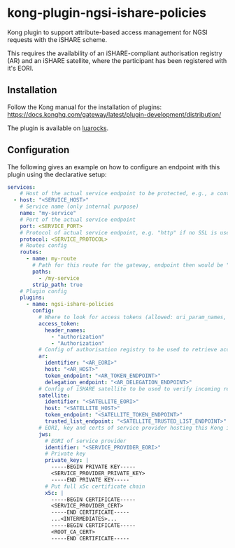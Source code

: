 # kong-plugin-ngsi-ishare-policies

Kong plugin to support attribute-based access management for NGSI requests with the iSHARE scheme. 

This requires the availability of an iSHARE-compliant authorisation registry (AR) and an 
iSHARE satellite, where the participant has been registered with it's EORI.


## Installation

Follow the Kong manual for the installation of plugins: 
<https://docs.konghq.com/gateway/latest/plugin-development/distribution/>

The plugin is available 
on [luarocks](https://luarocks.org/modules/fiware/kong-plugin-ngsi-ishare-policies).


## Configuration

The following gives an example on how to configure an endpoint with this plugin 
using the declarative setup:
```yaml
services:
    # Host of the actual service endpoint to be protected, e.g., a context broker instance
  - host: "<SERVICE_HOST>"
    # Service name (only internal purpose)
    name: "my-service"
	# Port of the actual service endpoint
    port: <SERVICE_PORT>
	# Protocol of actual service endpoint, e.g. "http" if no SSL is used
    protocol: <SERVICE_PROTOCOL>
	# Routes config
    routes:
      - name: my-route
		# Path for this route for the gateway, endpoint then would be "https://my-kong-host/my-service"
        paths:
          - /my-service
        strip_path: true
	# Plugin config
    plugins:
      - name: ngsi-ishare-policies
        config:
		  # Where to look for access tokens (allowed: uri_param_names, header_names, cookie_names)
          access_token:
            header_names:
              - "authorization"
              - "Authorization"
		  # Config of authorisation registry to be used to retrieve access policies
          ar:
            identifier: "<AR_EORI>"
            host: "<AR_HOST>"
            token_endpoint: "<AR_TOKEN_ENDPOINT>"
            delegation_endpoint: "<AR_DELEGATION_ENDPOINT>"
		  # Config of iSHARE satellite to be used to verify incoming requests
          satellite:
            identifier: "<SATELLITE_EORI>"
            host: "<SATELLITE_HOST>"
            token_endpoint: "<SATELLITE_TOKEN_ENDPOINT>"
            trusted_list_endpoint: "<SATELLITE_TRUSTED_LIST_ENDPOINT>"
		  # EORI, key and certs of service provider hosting this Kong instance
          jws:
		    # EORI of service provider
            identifier: "<SERVICE_PROVIDER_EORI>"
			# Private key
			private_key: |
			  -----BEGIN PRIVATE KEY-----
			  <SERVICE_PROVIDER_PRIVATE_KEY>
			  -----END PRIVATE KEY-----
			# Put full x5c certificate chain
			x5c: |
			  -----BEGIN CERTIFICATE-----
			  <SERVICE_PROVIDER_CERT>
			  -----END CERTIFICATE-----
			  ...<INTERMEDIATES>...
			  -----BEGIN CERTIFICATE-----
			  <ROOT_CA_CERT>
			  -----END CERTIFICATE-----
```
